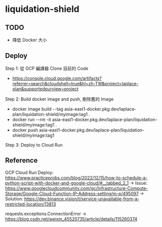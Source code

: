 # liquidation-shield

## TODO

- 降低 Docker 大小

## Deploy

Step 1: 從 GCP 編譯器 Clone 目前的 Code

- https://console.cloud.google.com/artifacts?referrer=search&cloudshell=true&hl=zh-TW&project=laplace-plan&supportedpurview=project

Step 2: Build docker image and push, 刪除舊的 Image

- docker image build --tag asia-east1-docker.pkg.dev/laplace-plan/liquidation-shield/myimage:tag1 .
- docker run --rm -it asia-east1-docker.pkg.dev/laplace-plan/liquidation-shield/myimage:tag1 .
- docker push asia-east1-docker.pkg.dev/laplace-plan/liquidation-shield/myimage:tag1

Step 3: Deploy to Cloud Run

## Reference

GCP Cloud Run Deploy: https://www.practiceprobs.com/blog/2022/12/15/how-to-schedule-a-python-script-with-docker-and-google-cloud/#__tabbed_2_1
-> Issue: https://www.googlecloudcommunity.com/gc/Infrastructure-Compute-Storage/Google-Cloud-Function-IP-Address-setting/m-p/495097
-> Solution: https://dev.binance.vision/t/service-unavailable-from-a-restricted-location/13813

requests.exceptions.ConnectionError
-> https://blog.csdn.net/weixin_45520735/article/details/115260374
